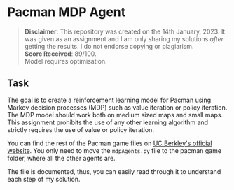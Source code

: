 # Pacman MDP Agent

> **Disclaimer**: This repository was created on the 14th January, 2023. It was given as an assignment and I am only sharing my solutions *after* getting the results. I do not endorse copying or plagiarism. <br>**Score Received**: 89/100.<br>Model requires optimisation.

## Task
The goal is to create a reinforcement learning model for Pacman using Markov decision processes (MDP) such as value iteration or policy iteration. The MDP model should work both on medium sized maps and small maps. This assignment prohibits the use of any other learning algorithm and strictly requires the use of value or policy iteration.

You can find the rest of the Pacman game files on [UC Berkley's official website](http://ai.berkeley.edu/project_overview.html). You only need to move the `mdpAgents.py` file to the pacman game folder, where all the other agents are.

The file is documented, thus, you can easily read through it to understand each step of my solution.

